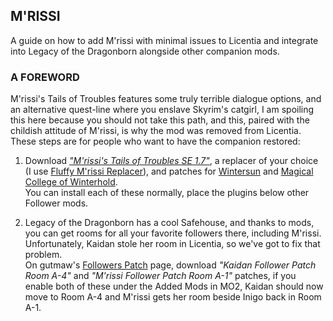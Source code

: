 ## M'RISSI
A guide on how to add M'rissi with minimal issues to Licentia and integrate into Legacy of the Dragonborn alongside other companion mods.

### A FOREWORD
M'rissi's Tails of Troubles features some truly terrible dialogue options, and an alternative quest-line where you enslave Skyrim's catgirl, I am spoiling this here because you should not take this path, and this, paired with the childish attitude of M'rissi, is why the mod was removed from Licentia. These steps are for people who want to have the companion restored:
1. Download [*"M'rissi's Tails of Troubles SE 1.7"*](https://www.nexusmods.com/skyrimspecialedition/mods/9666/),   a replacer of your choice (I use [Fluffy M'rissi Replacer](https://www.nexusmods.com/skyrimspecialedition/mods/53654)), and patches for [Wintersun](https://www.nexusmods.com/skyrimspecialedition/mods/59940) and [Magical College of Winterhold](https://www.nexusmods.com/skyrimspecialedition/mods/1539). <br> You can install each of these normally, place the plugins below other Follower mods.

2. Legacy of the Dragonborn has a cool Safehouse, and thanks to mods, you can get rooms for all your favorite followers there, including M'rissi. Unfortunately, Kaidan stole her room in Licentia, so we've got to fix that problem. <br> On gutmaw's [Followers Patch](https://www.nexusmods.com/skyrimspecialedition/mods/40816) page, download *"Kaidan Follower Patch Room A-4"* and *"M'rissi Follower Patch Room A-1"* patches, if you enable both of these under the Added Mods in MO2, Kaidan should now move to Room A-4 and M'rissi gets her room beside Inigo back in Room A-1.
